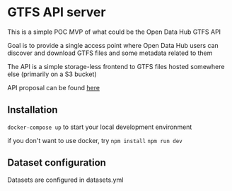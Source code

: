 # GTFS API server
This is a simple POC MVP of what could be the Open Data Hub GTFS API

Goal is to provide a single access point where Open Data Hub users can discover and download GTFS files and some metadata related to them

The API is a simple storage-less frontend to GTFS files hosted somewhere else (primarily on a S3 bucket)

API proposal can be found [here](https://github.com/noi-techpark/it.bz.opendatahub.api.mobility-ninja/discussions/34)

## Installation
`docker-compose up` to start your local development environment

if you don't want to use docker, try
`npm install`
`npm run dev`

## Dataset configuration
Datasets are configured in datasets.yml